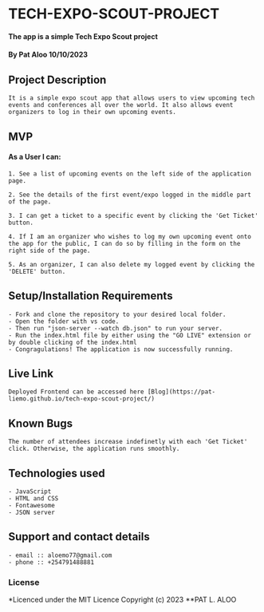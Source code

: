 # TECH-EXPO-SCOUT-PROJECT

#### The app is a simple Tech Expo Scout project

#### **By Pat Aloo 10/10/2023**

## Project Description
    It is a simple expo scout app that allows users to view upcoming tech events and conferences all over the world. It also allows event organizers to log in their own upcoming events.

## MVP
#### As a User I can:
    1. See a list of upcoming events on the left side of the application page.

    2. See the details of the first event/expo logged in the middle part of the page.

    3. I can get a ticket to a specific event by clicking the 'Get Ticket' button.

    4. If I am an organizer who wishes to log my own upcoming event onto the app for the public, I can do so by filling in the form on the right side of the page.

    5. As an organizer, I can also delete my logged event by clicking the 'DELETE' button.

## Setup/Installation Requirements
    - Fork and clone the repository to your desired local folder.
    - Open the folder with vs code.
    - Then run "json-server --watch db.json" to run your server.
    - Run the index.html file by either using the "GO LIVE" extension or by double clicking of the index.html
    - Congragulations! The application is now successfully running.

## Live Link
    Deployed Frontend can be accessed here [Blog](https://pat-liemo.github.io/tech-expo-scout-project/)

## Known Bugs
    The number of attendees increase indefinetly with each 'Get Ticket' click. Otherwise, the application runs smoothly.

## Technologies used
    - JavaScript
    - HTML and CSS
    - Fontawesome
    - JSON server

## Support and contact details
    - email :: aloemo77@gmail.com
    - phone :: +254791488881

### License
*Licenced under the MIT Licence
Copyright (c) 2023 **PAT L. ALOO
